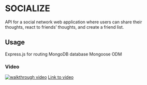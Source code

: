# SOCIALIZE

API for a social network web application where users can share their thoughts, react to friends’ thoughts, and create a friend list. 
 
## Usage
Express.js for routing
MongoDB database
Mongoose ODM


### Video
[![walkthrough video](https://img.youtube.com/vi/86Asd3cDcmc/0.jpg)](https://youtu.be/86Asd3cDcmc)
[Link to video](https://youtu.be/86Asd3cDcmc)    